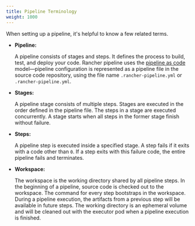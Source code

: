 ```yaml
---
title: Pipeline Terminology
weight: 1000
---
```


When setting up a pipeline, it's helpful to know a few related terms.

- **Pipeline:**

    A pipeline consists of stages and steps. It defines the process to build, test, and deploy your code. Rancher pipeline uses the [pipeline as code](https://jenkins.io/doc/book/pipeline-as-code/) model—pipeline configuration is represented as a pipeline file in the source code repository, using the file name `.rancher-pipeline.yml` or `.rancher-pipeline.yml`.

- **Stages:**

    A pipeline stage consists of multiple steps. Stages are executed in the order defined in the pipeline file. The steps in a stage are executed concurrently. A stage starts when all steps in the former stage finish without failure.

- **Steps:**

    A pipeline step is executed inside a specified stage. A step fails if it exits with a code other than `0`. If a step exits with this failure code, the entire pipeline fails and terminates. 

- **Workspace:**

    The workspace is the working directory shared by all pipeline steps. In the beginning of a pipeline, source code is checked out to the workspace. The command for every step bootstraps in the workspace. During a pipeline execution, the artifacts from a previous step will be available in future steps. The working directory is an ephemeral volume and will be cleaned out with the executor pod when a pipeline execution is finished.
